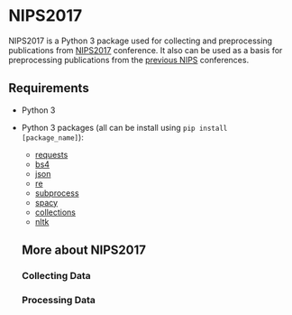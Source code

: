 # NIPS2017

NIPS2017 is a Python 3 package used for collecting and preprocessing publications from [NIPS2017](https://papers.nips.cc/book/advances-in-neural-information-processing-systems-30-2017) conference.
It also can be used as a basis for preprocessing publications from the [previous NIPS](https://papers.nips.cc/) conferences.

## Requirements
- Python 3
- Python 3 packages (all can be install using `pip install [package_name]`):
  - [requests](http://docs.python-requests.org/en/master/)
  - [bs4](https://www.crummy.com/software/BeautifulSoup/bs4/doc/)
  - [json](https://docs.python.org/3/library/json.html)
  - [re](https://docs.python.org/3/library/re.html)
  - [subprocess](https://docs.python.org/3/library/subprocess.html)
  - [spacy](https://spacy.io/)
  - [collections](https://docs.python.org/3.3/library/collections.html)
  - [nltk](https://www.nltk.org/)
  
  ## More about NIPS2017
  
  ### Collecting Data
  
  ### Processing Data
